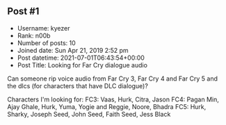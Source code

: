 ## Post #1
- Username: kyezer
- Rank: n00b
- Number of posts: 10
- Joined date: Sun Apr 21, 2019 2:52 pm
- Post datetime: 2021-07-01T06:43:54+00:00
- Post Title: Looking for Far Cry dialogue audio

Can someone rip voice audio from Far Cry 3, Far Cry 4 and Far Cry 5 and the dlcs (for characters that have DLC dialogue)? 

Characters I'm looking for:
FC3: Vaas, Hurk, Citra, Jason
FC4: Pagan Min, Ajay Ghale, Hurk, Yuma, Yogie and Reggie, Noore, Bhadra
FC5: Hurk, Sharky, Joseph Seed, John Seed, Faith Seed, Jess Black
